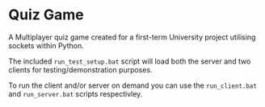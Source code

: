 # Quiz Game

A Multiplayer quiz game created for a first-term University project utilising sockets within Python.

The included `run_test_setup.bat` script will load both the server and two clients for testing/demonstration purposes.

To run the client and/or server on demand you can use the `run_client.bat` and `run_server.bat` scripts respectivley.
